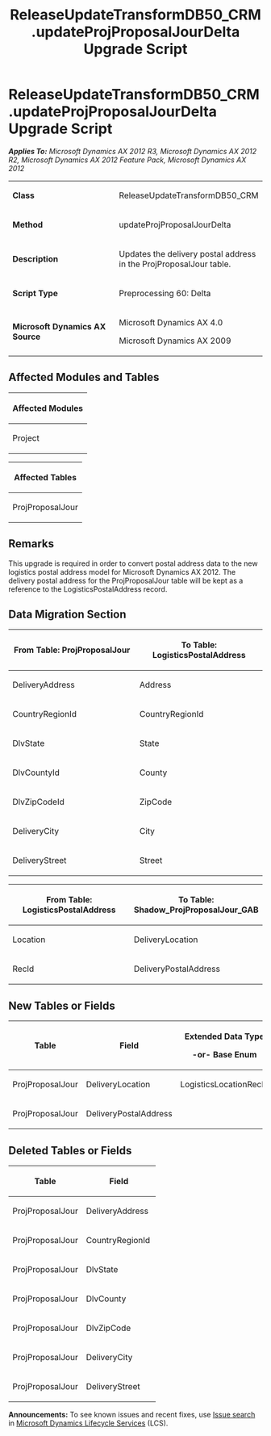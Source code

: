 ﻿---
title: ReleaseUpdateTransformDB50_CRM.updateProjProposalJourDelta Upgrade Script
TOCTitle: ReleaseUpdateTransformDB50_CRM.updateProjProposalJourDelta Upgrade Script
ms:assetid: cde9c7fd-bcd0-a296-9a85-11bbf75d57bd
ms:mtpsurl: https://msdn.microsoft.com/en-us/library/JJ719742(v=AX.60)
ms:contentKeyID: 49711308
ms.date: 05/18/2015
mtps_version: v=AX.60
---

# ReleaseUpdateTransformDB50\_CRM.updateProjProposalJourDelta Upgrade Script 


_**Applies To:** Microsoft Dynamics AX 2012 R3, Microsoft Dynamics AX 2012 R2, Microsoft Dynamics AX 2012 Feature Pack, Microsoft Dynamics AX 2012_

<table>
<colgroup>
<col style="width: 50%" />
<col style="width: 50%" />
</colgroup>
<tbody>
<tr class="odd">
<td><p><strong>Class</strong></p></td>
<td><p>ReleaseUpdateTransformDB50_CRM</p></td>
</tr>
<tr class="even">
<td><p><strong>Method</strong></p></td>
<td><p>updateProjProposalJourDelta</p></td>
</tr>
<tr class="odd">
<td><p><strong>Description</strong></p></td>
<td><p>Updates the delivery postal address in the ProjProposalJour table.</p></td>
</tr>
<tr class="even">
<td><p><strong>Script Type</strong></p></td>
<td><p>Preprocessing 60: Delta</p></td>
</tr>
<tr class="odd">
<td><p><strong>Microsoft Dynamics AX Source</strong></p></td>
<td><p>Microsoft Dynamics AX 4.0</p>
<p>Microsoft Dynamics AX 2009</p></td>
</tr>
</tbody>
</table>


## Affected Modules and Tables

<table>
<colgroup>
<col style="width: 100%" />
</colgroup>
<thead>
<tr class="header">
<th><p>Affected Modules</p></th>
</tr>
</thead>
<tbody>
<tr class="odd">
<td><p>Project</p></td>
</tr>
</tbody>
</table>


<table>
<colgroup>
<col style="width: 100%" />
</colgroup>
<thead>
<tr class="header">
<th><p>Affected Tables</p></th>
</tr>
</thead>
<tbody>
<tr class="odd">
<td><p>ProjProposalJour</p></td>
</tr>
</tbody>
</table>


## Remarks

This upgrade is required in order to convert postal address data to the new logistics postal address model for Microsoft Dynamics AX 2012. The delivery postal address for the ProjProposalJour table will be kept as a reference to the LogisticsPostalAddress record.

## Data Migration Section

<table>
<colgroup>
<col style="width: 50%" />
<col style="width: 50%" />
</colgroup>
<thead>
<tr class="header">
<th><p>From Table: ProjProposalJour</p></th>
<th><p>To Table: LogisticsPostalAddress</p></th>
</tr>
</thead>
<tbody>
<tr class="odd">
<td><p>DeliveryAddress</p></td>
<td><p>Address</p></td>
</tr>
<tr class="even">
<td><p>CountryRegionId</p></td>
<td><p>CountryRegionId</p></td>
</tr>
<tr class="odd">
<td><p>DlvState</p></td>
<td><p>State</p></td>
</tr>
<tr class="even">
<td><p>DlvCountyId</p></td>
<td><p>County</p></td>
</tr>
<tr class="odd">
<td><p>DlvZipCodeId</p></td>
<td><p>ZipCode</p></td>
</tr>
<tr class="even">
<td><p>DeliveryCity</p></td>
<td><p>City</p></td>
</tr>
<tr class="odd">
<td><p>DeliveryStreet</p></td>
<td><p>Street</p></td>
</tr>
</tbody>
</table>


<table>
<colgroup>
<col style="width: 50%" />
<col style="width: 50%" />
</colgroup>
<thead>
<tr class="header">
<th><p>From Table: LogisticsPostalAddress</p></th>
<th><p>To Table: Shadow_ProjProposalJour_GAB</p></th>
</tr>
</thead>
<tbody>
<tr class="odd">
<td><p>Location</p></td>
<td><p>DeliveryLocation</p></td>
</tr>
<tr class="even">
<td><p>RecId</p></td>
<td><p>DeliveryPostalAddress</p></td>
</tr>
</tbody>
</table>


## New Tables or Fields

<table>
<colgroup>
<col style="width: 33%" />
<col style="width: 33%" />
<col style="width: 33%" />
</colgroup>
<thead>
<tr class="header">
<th><p>Table</p></th>
<th><p>Field</p></th>
<th><p>Extended Data Type</p>
<p>-or- Base Enum</p></th>
</tr>
</thead>
<tbody>
<tr class="odd">
<td><p>ProjProposalJour</p></td>
<td><p>DeliveryLocation</p></td>
<td><p>LogisticsLocationRecId</p></td>
</tr>
<tr class="even">
<td><p>ProjProposalJour</p></td>
<td><p>DeliveryPostalAddress</p></td>
<td><p></p></td>
</tr>
</tbody>
</table>


## Deleted Tables or Fields

<table>
<colgroup>
<col style="width: 50%" />
<col style="width: 50%" />
</colgroup>
<thead>
<tr class="header">
<th><p>Table</p></th>
<th><p>Field</p></th>
</tr>
</thead>
<tbody>
<tr class="odd">
<td><p>ProjProposalJour</p></td>
<td><p>DeliveryAddress</p></td>
</tr>
<tr class="even">
<td><p>ProjProposalJour</p></td>
<td><p>CountryRegionId</p></td>
</tr>
<tr class="odd">
<td><p>ProjProposalJour</p></td>
<td><p>DlvState</p></td>
</tr>
<tr class="even">
<td><p>ProjProposalJour</p></td>
<td><p>DlvCounty</p></td>
</tr>
<tr class="odd">
<td><p>ProjProposalJour</p></td>
<td><p>DlvZipCode</p></td>
</tr>
<tr class="even">
<td><p>ProjProposalJour</p></td>
<td><p>DeliveryCity</p></td>
</tr>
<tr class="odd">
<td><p>ProjProposalJour</p></td>
<td><p>DeliveryStreet</p></td>
</tr>
</tbody>
</table>

  
**Announcements:** To see known issues and recent fixes, use [Issue search](http://go.microsoft.com/fwlink/?linkid=389258) in [Microsoft Dynamics Lifecycle Services](http://go.microsoft.com/fwlink/?linkid=306505) (LCS).

